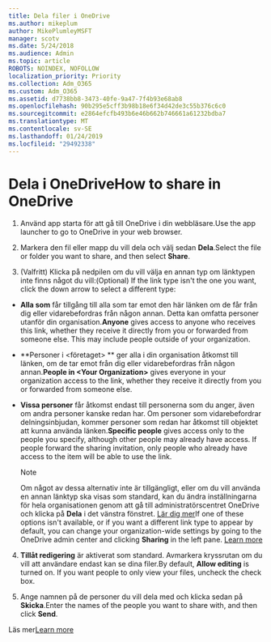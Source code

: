 ```yaml
---
title: Dela filer i OneDrive
ms.author: mikeplum
author: MikePlumleyMSFT
manager: scotv
ms.date: 5/24/2018
ms.audience: Admin
ms.topic: article
ROBOTS: NOINDEX, NOFOLLOW
localization_priority: Priority
ms.collection: Adm_O365
ms.custom: Adm_O365
ms.assetid: d7738bb8-3473-40fe-9a47-7f4b93e68ab8
ms.openlocfilehash: 90b295e5cff3b98b18e6f34d42de3c55b376c6c0
ms.sourcegitcommit: e2864efcfb493b6e46b662b746661a61232bdba7
ms.translationtype: MT
ms.contentlocale: sv-SE
ms.lasthandoff: 01/24/2019
ms.locfileid: "29492338"
---
```

# <a name="how-to-share-in-onedrive"></a><span data-ttu-id="e21b6-102">Dela i OneDrive</span><span class="sxs-lookup"><span data-stu-id="e21b6-102">How to share in OneDrive</span></span>

1. <span data-ttu-id="e21b6-103">Använd app starta för att gå till OneDrive i din webbläsare.</span><span class="sxs-lookup"><span data-stu-id="e21b6-103">Use the app launcher to go to OneDrive in your web browser.</span></span> 
    
2. <span data-ttu-id="e21b6-104">Markera den fil eller mapp du vill dela och välj sedan **Dela**.</span><span class="sxs-lookup"><span data-stu-id="e21b6-104">Select the file or folder you want to share, and then select **Share**.</span></span>
    
3. <span data-ttu-id="e21b6-105">(Valfritt) Klicka på nedpilen om du vill välja en annan typ om länktypen inte finns något du vill:</span><span class="sxs-lookup"><span data-stu-id="e21b6-105">(Optional) If the link type isn't the one you want, click the down arrow to select a different type:</span></span>
    
  - <span data-ttu-id="e21b6-p101">**Alla som** får tillgång till alla som tar emot den här länken om de får från dig eller vidarebefordras från någon annan. Detta kan omfatta personer utanför din organisation.</span><span class="sxs-lookup"><span data-stu-id="e21b6-p101">**Anyone** gives access to anyone who receives this link, whether they receive it directly from you or forwarded from someone else. This may include people outside of your organization.</span></span> 
    
  - <span data-ttu-id="e21b6-108">\*\*Personer i \<företaget\> \*\* ger alla i din organisation åtkomst till länken, om de tar emot från dig eller vidarebefordras från någon annan.</span><span class="sxs-lookup"><span data-stu-id="e21b6-108">**People in \<Your Organization\>** gives everyone in your organization access to the link, whether they receive it directly from you or forwarded from someone else.</span></span> 
    
  - <span data-ttu-id="e21b6-p102">**Vissa personer** får åtkomst endast till personerna som du anger, även om andra personer kanske redan har. Om personer som vidarebefordrar delningsinbjudan, kommer personer som redan har åtkomst till objektet att kunna använda länken.</span><span class="sxs-lookup"><span data-stu-id="e21b6-p102">**Specific people** gives access only to the people you specify, although other people may already have access. If people forward the sharing invitation, only people who already have access to the item will be able to use the link.</span></span> 
    
    > [!NOTE]
    > <span data-ttu-id="e21b6-p103">Om något av dessa alternativ inte är tillgängligt, eller om du vill använda en annan länktyp ska visas som standard, kan du ändra inställningarna för hela organisationen genom att gå till administratörscentret OneDrive och klicka på **Dela** i det vänstra fönstret. [Lär dig mer](https://go.microsoft.com/fwlink/?linkid=871961)</span><span class="sxs-lookup"><span data-stu-id="e21b6-p103">If one of these options isn't available, or if you want a different link type to appear by default, you can change your organization-wide settings by going to the OneDrive admin center and clicking **Sharing** in the left pane. [Learn more](https://go.microsoft.com/fwlink/?linkid=871961)</span></span>
  
4. <span data-ttu-id="e21b6-p104">**Tillåt redigering** är aktiverat som standard. Avmarkera kryssrutan om du vill att användare endast kan se dina filer.</span><span class="sxs-lookup"><span data-stu-id="e21b6-p104">By default, **Allow editing** is turned on. If you want people to only view your files, uncheck the check box.</span></span> 
    
5. <span data-ttu-id="e21b6-115">Ange namnen på de personer du vill dela med och klicka sedan på **Skicka**.</span><span class="sxs-lookup"><span data-stu-id="e21b6-115">Enter the names of the people you want to share with, and then click **Send**.</span></span>
    
<span data-ttu-id="e21b6-116">Läs mer</span><span class="sxs-lookup"><span data-stu-id="e21b6-116">[Learn more](https://go.microsoft.com/fwlink/?linkid=871861)</span></span>
  

